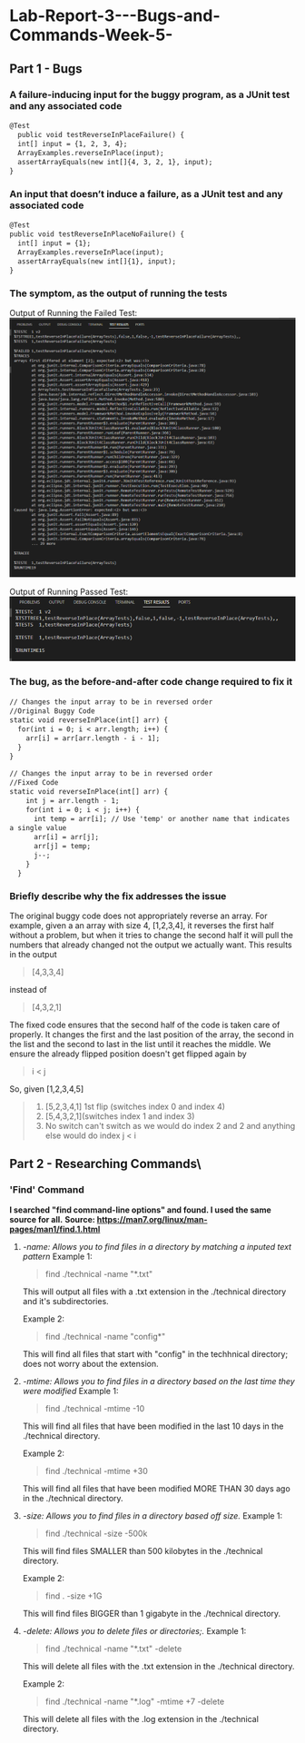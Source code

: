 # Lab-Report-3---Bugs-and-Commands-Week-5-
## Part 1 - Bugs

### A failure-inducing input for the buggy program, as a JUnit test and any associated code
```
@Test
  public void testReverseInPlaceFailure() {
  int[] input = {1, 2, 3, 4};
  ArrayExamples.reverseInPlace(input);
  assertArrayEquals(new int[]{4, 3, 2, 1}, input);
}
```

### An input that doesn’t induce a failure, as a JUnit test and any associated code

```
@Test
public void testReverseInPlaceNoFailure() {
  int[] input = {1};
  ArrayExamples.reverseInPlace(input);
  assertArrayEquals(new int[]{1}, input);
}
```

### The symptom, as the output of running the tests
Output of Running the Failed Test:
![Image](TestFailLab3.png)

Output of Running Passed Test:
![Image](TestPassLab3.png)

### The bug, as the before-and-after code change required to fix it

```
// Changes the input array to be in reversed order
//Original Buggy Code
static void reverseInPlace(int[] arr) {
  for(int i = 0; i < arr.length; i++) {
    arr[i] = arr[arr.length - i - 1];
  }
}
```

```
// Changes the input array to be in reversed order
//Fixed Code
static void reverseInPlace(int[] arr) {
    int j = arr.length - 1;
    for(int i = 0; i < j; i++) {
      int temp = arr[i]; // Use 'temp' or another name that indicates a single value
      arr[i] = arr[j];
      arr[j] = temp;
      j--;
    }
  }
```
###  Briefly describe why the fix addresses the issue
The original buggy code does not appropriately reverse an array. For example, given a an array with size 4, [1,2,3,4], it reverses the first half without a problem, but when it tries to change the second half it will pull the numbers that already changed not the output we actually want. This results in the output 
> [4,3,3,4]

instead of

> [4,3,2,1]

The fixed code ensures that the second half of the code is taken care of properly. It changes the first and the last position of the array, the second in the list and the second to last in the list until it reaches the middle. We ensure the already flipped position doesn't get flipped again by 
> i < j

So, given [1,2,3,4,5]
> 1) [5,2,3,4,1] 1st flip (switches index 0 and index 4)
> 2) [5,4,3,2,1](switches index 1 and index 3)
> 3) No switch can't switch as we would do index 2 and 2 and anything else would do index
> j < i

## Part 2 - Researching Commands\
### 'Find' Command
**I searched "find command-line options" and found. I used the same source for all.**
**Source: https://man7.org/linux/man-pages/man1/find.1.html**

1) *-name: Allows you to find files in a directory by matching a inputed text pattern*
   Example 1:
   > find ./technical -name "*.txt"

   This will output all files with a .txt extension in the ./technical directory and it's subdirectories.

   Example 2:
   > find ./technical -name "config*"

   This will find all files that start with "config" in the techhnical directory; does not worry about the extension.
   
3) *-mtime: Allows you to find  files in a directory based on the last time they were modified*
   Example 1:
   > find ./technical -mtime -10

   This will find all files that have been modified in the last 10 days in the ./technical directory.

   Example 2:
   > find ./technical -mtime +30
   
   This will find all files that have been modified MORE THAN 30 days ago in the ./technical directory.
   
4) *-size: Allows you to find files in a directory based off size.*
   Example 1:
   > find ./technical -size -500k
   
   This will find files SMALLER than 500 kilobytes in the ./technical directory.

   Example 2:
   > find . -size +1G
   
   This will find files BIGGER than 1 gigabyte in the ./technical directory.

5) *-delete: Allows you to delete files or directories;.*
   Example 1:
   > find ./technical -name "*.txt" -delete

   This will delete all files with the .txt extension in the ./technical directory.

   Example 2: 
   > find ./technical -name "*.log" -mtime +7 -delete

   This will delete all files with the .log extension in the ./technical directory.
              






